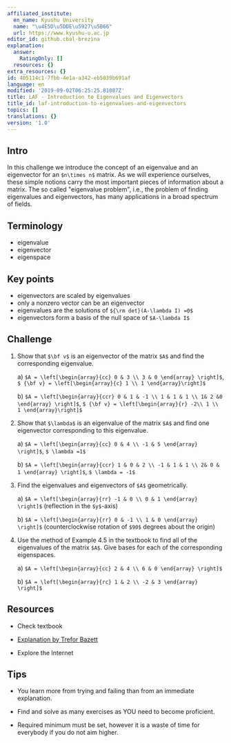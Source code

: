 ```yaml
---
affiliated_institute:
  en_name: Kyushu University
  name: "\u4E5D\u5DDE\u5927\u5B66"
  url: https://www.kyushu-u.ac.jp
editor_id: github.cbal-brezina
explanation:
  answer:
    RatingOnly: []
  resources: {}
extra_resources: {}
id: 405114c1-7fbb-4e1a-a342-eb5039b691af
language: en
modified: '2019-09-02T06:25:25.81087Z'
title: LAF - Introduction to Eigenvalues and Eigenvectors
title_id: laf-introduction-to-eigenvalues-and-eigenvectors
topics: []
translations: {}
version: '1.0'
---
```


## Intro

In this challenge we introduce the concept of  an eigenvalue and an eigenvector for an `$n\times n$` matrix. As we will experience ourselves,  these simple notions carry the most important pieces of information about a matrix. The so called "eigenvalue problem", i.e., the problem of finding eigenvalues and eigenvectors, has many applications in a broad spectrum of fields.   



## Terminology

- eigenvalue
- eigenvector
- eigenspace


## Key points

- eigenvectors are scaled by eigenvalues 
- only a nonzero vector can be an eigenvector
- eigenvalues are the solutions of `${\rm det}(A-\lambda I) =0$`
- eigenvectors  form a basis of the null space of `$A-\lambda I$`

## Challenge

1. Show that `$\bf v$` is an eigenvector of the matrix `$A$` and find the corresponding eigenvalue.

    a) `$A = \left[\begin{array}{cc} 0 & 3 \\ 3 & 0 \end{array} \right]$`, `$ {\bf v} = \left[\begin{array}{c} 1 \\ 1 \end{array}\right]$`
    
    b) `$A = \left[\begin{array}{ccr} 0 & 1 & -1 \\ 1 & 1 & 1 \\ 1& 2 &0 \end{array} \right]$`, `$ {\bf v} = \left[\begin{array}{r} -2\\ 1 \\ 1 \end{array}\right]$`

2. Show that `$\lambda$` is an eigenvalue of the matrix `$A$` and find one eigenvector corresponding to this eigenvalue.

    a) `$A = \left[\begin{array}{cc} 0 & 4 \\ -1 & 5 \end{array} \right]$`, `$ \lambda =1$`
    
    b) `$A = \left[\begin{array}{ccr} 1 & 0 & 2 \\ -1 & 1 & 1 \\ 2& 0 & 1 \end{array} \right]$`, `$ \lambda = -1$` 
    
3.  Find the eigenvalues and eigenvectors of `$A$` geometrically.

    a)  `$A = \left[\begin{array}{rr} -1 & 0 \\ 0 & 1 \end{array} \right]$` (reflection in the `$y$`-axis)

    b)  `$A = \left[\begin{array}{rr} 0 & -1 \\ 1 & 0 \end{array} \right]$` (counterclockwise rotation of `$90$` degrees about the origin)

4. Use the method of Example 4.5 in the textbook to find all of the eigenvalues of the matrix `$A$`. Give bases for each of the corresponding eigenspaces. 

    a) `$A = \left[\begin{array}{cc} 2 & 4 \\ 6 & 0 \end{array} \right]$`
    
    b) `$A = \left[\begin{array}{rc} 1 & 2 \\ -2 & 3 \end{array} \right]$`

## Resources

- Check textbook

- [Explanation by Trefor Bazett](https://youtu.be/4wTHFmZPhT0)


- Explore the Internet

## Tips


- You learn more from trying and failing than from an immediate explanation.

- Find and solve as many exercises as YOU need to become proficient.

- Required minimum must be set, however it is a waste of time for everybody if you do not aim higher.




